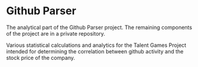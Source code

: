 # Github Parser
The analytical part of the Github Parser project. The remaining components of the project are in a private repository.

Various statistical calculations and analytics for the Talent Games Project intended for determining the correlation between github activity and the stock price of the company.
